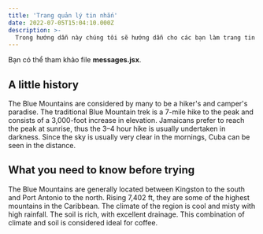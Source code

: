 ```yaml
---
title: 'Trang quản lý tin nhắn'
date: 2022-07-05T15:04:10.000Z
description: >-
  Trong hướng dẫn này chúng tôi sẽ hướng dẫn cho các bạn làm trang tin nhắn
---
```


Bạn có thể tham khảo file **messages.jsx**.

## A little history

The Blue Mountains are considered by many to be a hiker's and camper's paradise. The traditional Blue Mountain trek is a 7-mile hike to the peak and consists of a 3,000-foot increase in elevation. Jamaicans prefer to reach the peak at sunrise, thus the 3–4 hour hike is usually undertaken in darkness. Since the sky is usually very clear in the mornings, Cuba can be seen in the distance.

## What you need to know before trying

The Blue Mountains are generally located between Kingston to the south and Port Antonio to the north. Rising 7,402 ft, they are some of the highest mountains in the Caribbean. The climate of the region is cool and misty with high rainfall. The soil is rich, with excellent drainage. This combination of climate and soil is considered ideal for coffee.

